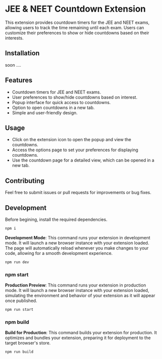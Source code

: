 # JEE & NEET Countdown Extension

This extension provides countdown timers for the JEE and NEET exams, allowing users to track the time remaining until each exam. Users can customize their preferences to show or hide countdowns based on their interests.

## Installation

soon ....

## Features

- Countdown timers for JEE and NEET exams.
- User preferences to show/hide countdowns based on interest.
- Popup interface for quick access to countdowns.
- Option to open countdowns in a new tab.
- Simple and user-friendly design.

## Usage

- Click on the extension icon to open the popup and view the countdowns.
- Access the options page to set your preferences for displaying countdowns.
- Use the countdown page for a detailed view, which can be opened in a new tab.

## Contributing

Feel free to submit issues or pull requests for improvements or bug fixes.

## Development

Before begining, install the required dependencies.

```bash
npm i
```

**Development Mode**: This command runs your extension in development mode. It will launch a new browser instance with your extension loaded. The page will automatically reload whenever you make changes to your code, allowing for a smooth development experience.

```bash
npm run dev
```

### npm start

**Production Preview**: This command runs your extension in production mode. It will launch a new browser instance with your extension loaded, simulating the environment and behavior of your extension as it will appear once published.

```bash
npm run start
```

### npm build

**Build for Production**: This command builds your extension for production. It optimizes and bundles your extension, preparing it for deployment to the target browser's store.

```bash
npm run build
```
